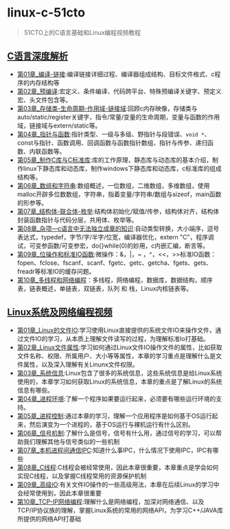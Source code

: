 # linux-c-51cto

> 51CTO上的C语言基础和Linux编程视频教程

## [C语言深度解析](https://edu.51cto.com/topic/1756.html)

+ [第01章_编译-链接](https://edu.51cto.com/course/10874.html):编译链接详细过程、编译器组成结构、目标文件格式、c程序的内存结构等
+ [第02章_预编译](https://edu.51cto.com/course/14241.html):宏定义、条件编译、代码跨平台、特殊预编译关键字、预定义宏、头文件包含等。
+ [第03章_存储类-生命周期-作用域-链接域](https://edu.51cto.com/course/14264.html):回顾c内存映像，存储类与auto/static/register关键字，指令/常量/变量的生命周期，变量与函数的作用域，链接域与extern/static等。
+ [第04章_指针与函数](https://edu.51cto.com/course/14967.html):指针类型、一级与多级、野指针与段错误、`void *`、const与指针、函数调用、回调函数与函数指针数组、指针与传参、递归函数、内联函数等。
+ [第05章_制作C库与C标准库](https://edu.51cto.com/course/15685.html):库的工作原理，静态库与动态库的基本介绍，制作linux下静态库和动态库，制作windows下静态库和动态库，c标准库的组成结构等。
+ [第06章_数组和字符串](https://edu.51cto.com/course/15123.html):数组概述，一位数组，二维数组，多维数组，使用malloc开辟多位数数组，字符串，指着变量/字符串/数组与sizeof，main函数的形参等。
+ [第07章_结构体-联合体-枚举](https://edu.51cto.com/course/15522.html):结构体初始化/赋值/传参，结构体对齐，结构体封装函数指针与代码分层，共用体、枚举等。
+ [第08章_杂项—c语言中无法独立成章的知识](https://edu.51cto.com/course/15550.html):自动类型转换，大小端序，逗号表达式，typedef，字节/字/半字/位宽，编译器优化，extern "C"，程序调试，可变参函数/可变参宏，do{}while(0)的妙用，c内嵌汇编，断言等。
+ [第09章_位操作和标准IO函数](https://edu.51cto.com/course/15577.html):微操作：&，|，~ ，^，<<，>>标准IO函数：fopen、fclose、fscanf、scanf、fgetc、getc、getcha、fgets、gets、freadr等标准IO的缓存问题。
+ [第10章_多线程和网络编程](https://edu.51cto.com/course/15643.html)：多线程，网络编程，数据库，数据结构，顺序表，链表概述，单链表，双链表，队列 和 栈，Linux内核链表等。
  
## [Linux系统及网络编程视频](https://edu.51cto.com/topic/1527.html)

+ [第01章_Linux的文件IO](https://edu.51cto.com/course/13082.html):学习使用Linux直接提供的系统文件IO来操作文件，通过文件IO的学习，从本质上理解文件读写的过程，为理解标准Io打基础。
+ [第02章_Linux文件属性](https://edu.51cto.com/course/13121.html):学习如何通过Linux文件IO操作文件的属性，比如获取文件名称、权限、所属用户、大小等等属性，本章的学习重点是理解什么是文件属性，以及深入理解有关Linunx文件权限。
+ [第03章_系统信息](https://edu.51cto.com/course/13140.html):Linux包含了很多的系统信息，这些系统信息是给Linux系统使用的，本章学习如何获取Linux的系统信息，本章的重点是了解Linux的系统信息有哪些。
+ [第04章_进程环境](https://edu.51cto.com/course/13214.html):了解一个程序如果要运行起来，必须要有哪些运行环境的支持。
+ [第05章_进程控制](https://edu.51cto.com/course/13344.html):通过本章的学习，理解一个应用程序是如何基于OS运行起来，然后演变为一个进程的，基于OS运行与裸机运行有什么区别。
+ [第06章_信号机制](https://edu.51cto.com/course/13387.html):了解什么是信号，信号有什么用，通过信号的学习，可以帮助我们理解其他与信号类似的一些机制
+ [第07章_本机进程间通信IPC](https://edu.51cto.com/course/13462.html):知道什么事IPC，什么情况下使用IPC，IPC有哪些
+ [第08章_C线程](https://edu.51cto.com/course/13512.html):C线程会被经常使用，因此本章很重要，本章重点是学会如何实现C线程，以及掌握C线程常用的资源保护机制
+ [第09章_高级IO](https://edu.51cto.com/course/13558.html):有关文件IO操作的一些高级用法，本章在后续Linux的学习中会经常使用到，因此本章很重要
+ [第10章_TCP-IP网络编程](https://edu.51cto.com/course/13655.html):理解什么是网络编程，加深对网络通信、以及TCP/IP协议族的理解，掌握Linux系统的常用的网络API，为学习C++/JAVA库所提供的网络API打基础
